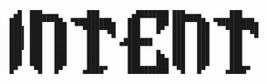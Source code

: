 
     ▄█  ███▄▄▄▄       ███        ▄████████ ███▄▄▄▄       ███
    ███  ███▀▀▀██▄ ▀█████████▄   ███    ███ ███▀▀▀██▄ ▀█████████▄
    ███▌ ███   ███    ▀███▀▀██   ███    █▀  ███   ███    ▀███▀▀██
    ███▌ ███   ███     ███   ▀  ▄███▄▄▄     ███   ███     ███   ▀
    ███▌ ███   ███     ███     ▀▀███▀▀▀     ███   ███     ███
    ███  ███   ███     ███       ███    █▄  ███   ███     ███
    ███  ███   ███     ███       ███    ███ ███   ███     ███
    █▀    ▀█   █▀     ▄████▀     ██████████  ▀█   █▀     ▄████▀

